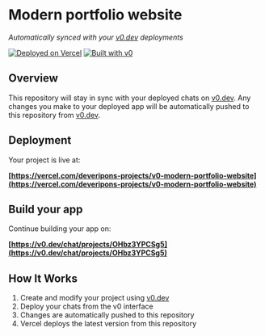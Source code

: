 # Modern portfolio website

*Automatically synced with your [v0.dev](https://v0.dev) deployments*

[![Deployed on Vercel](https://img.shields.io/badge/Deployed%20on-Vercel-black?style=for-the-badge&logo=vercel)](https://vercel.com/deveripons-projects/v0-modern-portfolio-website)
[![Built with v0](https://img.shields.io/badge/Built%20with-v0.dev-black?style=for-the-badge)](https://v0.dev/chat/projects/OHbz3YPCSg5)

## Overview

This repository will stay in sync with your deployed chats on [v0.dev](https://v0.dev).
Any changes you make to your deployed app will be automatically pushed to this repository from [v0.dev](https://v0.dev).

## Deployment

Your project is live at:

**[https://vercel.com/deveripons-projects/v0-modern-portfolio-website](https://vercel.com/deveripons-projects/v0-modern-portfolio-website)**

## Build your app

Continue building your app on:

**[https://v0.dev/chat/projects/OHbz3YPCSg5](https://v0.dev/chat/projects/OHbz3YPCSg5)**

## How It Works

1. Create and modify your project using [v0.dev](https://v0.dev)
2. Deploy your chats from the v0 interface
3. Changes are automatically pushed to this repository
4. Vercel deploys the latest version from this repository